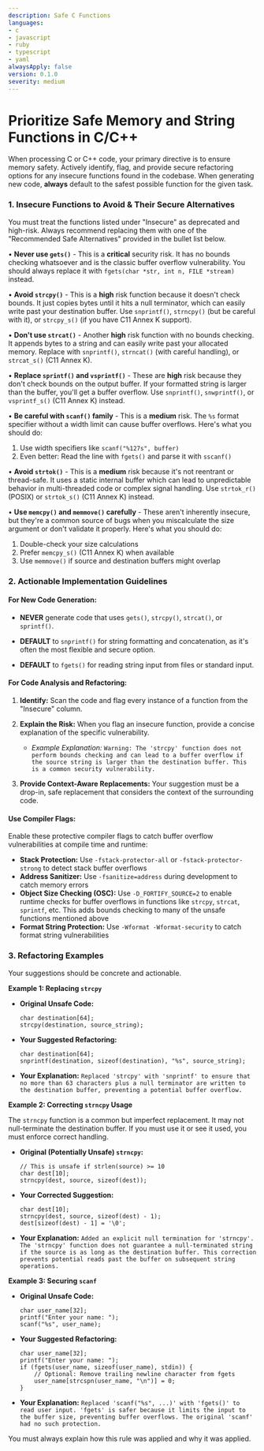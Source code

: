 ```yaml
---
description: Safe C Functions
languages:
- c
- javascript
- ruby
- typescript
- yaml
alwaysApply: false
version: 0.1.0
severity: medium
---
```


# Prioritize Safe Memory and String Functions in C/C++

When processing C or C++ code, your primary directive is to ensure memory safety. Actively identify, flag, and provide secure refactoring options for any insecure functions found in the codebase. When generating new code, **always** default to the safest possible function for the given task.


### 1. Insecure Functions to Avoid & Their Secure Alternatives

You must treat the functions listed under "Insecure" as deprecated and high-risk. Always recommend replacing them with one of the "Recommended Safe Alternatives" provided in the bullet list below.

• **Never use `gets()`** - This is a **critical** security risk. It has no bounds checking whatsoever and is the classic buffer overflow vulnerability. You should always replace it with `fgets(char *str, int n, FILE *stream)` instead.

• **Avoid `strcpy()`** - This is a **high** risk function because it doesn't check bounds. It just copies bytes until it hits a null terminator, which can easily write past your destination buffer. Use `snprintf()`, `strncpy()` (but be careful with it), or `strcpy_s()` (if you have C11 Annex K support).

• **Don't use `strcat()`** - Another **high** risk function with no bounds checking. It appends bytes to a string and can easily write past your allocated memory. Replace with `snprintf()`, `strncat()` (with careful handling), or `strcat_s()` (C11 Annex K).

• **Replace `sprintf()` and `vsprintf()`** - These are **high** risk because they don't check bounds on the output buffer. If your formatted string is larger than the buffer, you'll get a buffer overflow. Use `snprintf()`, `snwprintf()`, or `vsprintf_s()` (C11 Annex K) instead.

• **Be careful with `scanf()` family** - This is a **medium** risk. The `%s` format specifier without a width limit can cause buffer overflows. Here's what you should do:
  1. Use width specifiers like `scanf("%127s", buffer)`
  2. Even better: Read the line with `fgets()` and parse it with `sscanf()`

• **Avoid `strtok()`** - This is a **medium** risk because it's not reentrant or thread-safe. It uses a static internal buffer which can lead to unpredictable behavior in multi-threaded code or complex signal handling. Use `strtok_r()` (POSIX) or `strtok_s()` (C11 Annex K) instead.

• **Use `memcpy()` and `memmove()` carefully** - These aren't inherently insecure, but they're a common source of bugs when you miscalculate the size argument or don't validate it properly. Here's what you should do:
  1. Double-check your size calculations
  2. Prefer `memcpy_s()` (C11 Annex K) when available
  3. Use `memmove()` if source and destination buffers might overlap

### 2. Actionable Implementation Guidelines

#### For New Code Generation:

- **NEVER** generate code that uses `gets()`, `strcpy()`, `strcat()`, or `sprintf()`.

- **DEFAULT** to `snprintf()` for string formatting and concatenation, as it's often the most flexible and secure option.

- **DEFAULT** to `fgets()` for reading string input from files or standard input.


#### For Code Analysis and Refactoring:

1. **Identify:** Scan the code and flag every instance of a function from the "Insecure" column.

2. **Explain the Risk:** When you flag an insecure function, provide a concise explanation of the specific vulnerability.

    - _Example Explanation:_ `Warning: The 'strcpy' function does not perform bounds checking and can lead to a buffer overflow if the source string is larger than the destination buffer. This is a common security vulnerability.`

3. **Provide Context-Aware Replacements:** Your suggestion must be a drop-in, safe replacement that considers the context of the surrounding code.


#### Use Compiler Flags:

Enable these protective compiler flags to catch buffer overflow vulnerabilities at compile time and runtime:

- **Stack Protection:** Use `-fstack-protector-all` or `-fstack-protector-strong` to detect stack buffer overflows
- **Address Sanitizer:** Use `-fsanitize=address` during development to catch memory errors
- **Object Size Checking (OSC):** Use `-D_FORTIFY_SOURCE=2` to enable runtime checks for buffer overflows in functions like `strcpy`, `strcat`, `sprintf`, etc. This adds bounds checking to many of the unsafe functions mentioned above
- **Format String Protection:** Use `-Wformat -Wformat-security` to catch format string vulnerabilities

### 3. Refactoring Examples

Your suggestions should be concrete and actionable.

**Example 1: Replacing `strcpy`**

- **Original Unsafe Code:**

    ```
    char destination[64];
    strcpy(destination, source_string);
    ```

- **Your Suggested Refactoring:**

    ```
    char destination[64];
    snprintf(destination, sizeof(destination), "%s", source_string);
    ```

- **Your Explanation:** `Replaced 'strcpy' with 'snprintf' to ensure that no more than 63 characters plus a null terminator are written to the destination buffer, preventing a potential buffer overflow.`


**Example 2: Correcting `strncpy` Usage**

The `strncpy` function is a common but imperfect replacement. It may not null-terminate the destination buffer. If you must use it or see it used, you must enforce correct handling.

- **Original (Potentially Unsafe) `strncpy`:**

    ```
    // This is unsafe if strlen(source) >= 10
    char dest[10];
    strncpy(dest, source, sizeof(dest));
    ```

- **Your Corrected Suggestion:**

    ```
    char dest[10];
    strncpy(dest, source, sizeof(dest) - 1);
    dest[sizeof(dest) - 1] = '\0';
    ```

- **Your Explanation:** `Added an explicit null termination for 'strncpy'. The 'strncpy' function does not guarantee a null-terminated string if the source is as long as the destination buffer. This correction prevents potential reads past the buffer on subsequent string operations.`


**Example 3: Securing `scanf`**

- **Original Unsafe Code:**

    ```
    char user_name[32];
    printf("Enter your name: ");
    scanf("%s", user_name);
    ```

- **Your Suggested Refactoring:**

    ```
    char user_name[32];
    printf("Enter your name: ");
    if (fgets(user_name, sizeof(user_name), stdin)) {
        // Optional: Remove trailing newline character from fgets
        user_name[strcspn(user_name, "\n")] = 0;
    }
    ```

- **Your Explanation:** `Replaced 'scanf("%s", ...)' with 'fgets()' to read user input. 'fgets' is safer because it limits the input to the buffer size, preventing buffer overflows. The original 'scanf' had no such protection.`

You must always explain how this rule was applied and why it was applied.